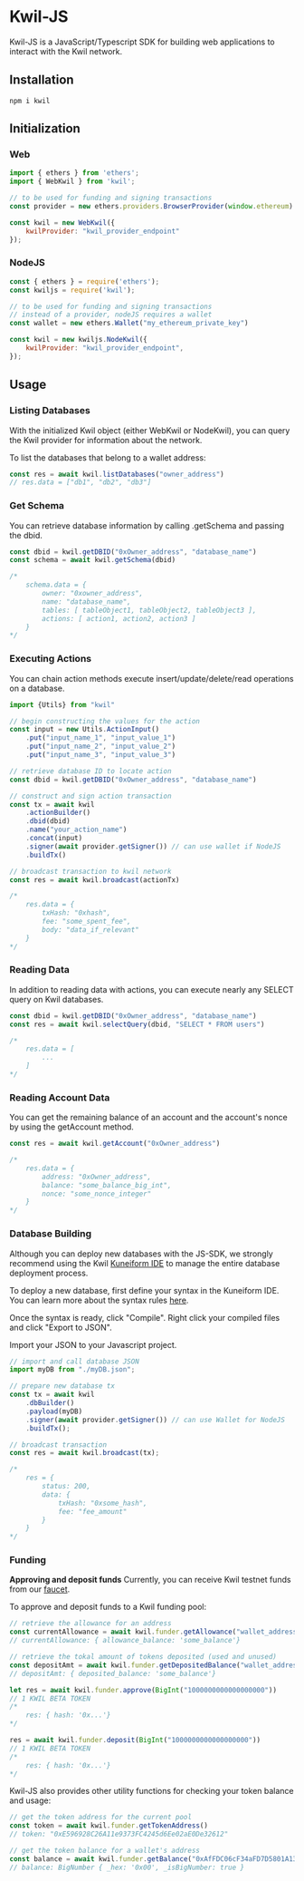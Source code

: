 # Kwil-JS

Kwil-JS is a JavaScript/Typescript SDK for building web applications to interact with the Kwil network.
## Installation
```
npm i kwil
```

## Initialization
### Web
```javascript
import { ethers } from 'ethers';
import { WebKwil } from 'kwil';

// to be used for funding and signing transactions
const provider = new ethers.providers.BrowserProvider(window.ethereum)

const kwil = new WebKwil({
    kwilProvider: "kwil_provider_endpoint"
});
```

### NodeJS
```javascript
const { ethers } = require('ethers');
const kwiljs = require('kwil');

// to be used for funding and signing transactions
// instead of a provider, nodeJS requires a wallet
const wallet = new ethers.Wallet("my_ethereum_private_key")

const kwil = new kwiljs.NodeKwil({
    kwilProvider: "kwil_provider_endpoint",
});
```

## Usage
### Listing Databases
With the initialized Kwil object (either WebKwil or NodeKwil), you can query the Kwil provider for information about the network.

To list the databases that belong to a wallet address:
``` javascript
const res = await kwil.listDatabases("owner_address")
// res.data = ["db1", "db2", "db3"]
```
### Get Schema
You can retrieve database information by calling .getSchema and passing the dbid.

``` javascript
const dbid = kwil.getDBID("0xOwner_address", "database_name")
const schema = await kwil.getSchema(dbid)

/*
    schema.data = {
        owner: "0xowner_address",
        name: "database_name",
        tables: [ tableObject1, tableObject2, tableObject3 ],
        actions: [ action1, action2, action3 ]
    }
*/
```
### Executing Actions
You can chain action methods execute insert/update/delete/read operations on a database.
``` javascript
import {Utils} from "kwil"

// begin constructing the values for the action
const input = new Utils.ActionInput()
    .put("input_name_1", "input_value_1")
    .put("input_name_2", "input_value_2")
    .put("input_name_3", "input_value_3")

// retrieve database ID to locate action
const dbid = kwil.getDBID("0xOwner_address", "database_name")

// construct and sign action transaction
const tx = await kwil
    .actionBuilder()
    .dbid(dbid)
    .name("your_action_name")
    .concat(input)
    .signer(await provider.getSigner()) // can use wallet if NodeJS
    .buildTx()

// broadcast transaction to kwil network
const res = await kwil.broadcast(actionTx)

/*
    res.data = {
        txHash: "0xhash",
        fee: "some_spent_fee",
        body: "data_if_relevant"
    }
*/
```
### Reading Data
In addition to reading data with actions, you can execute nearly any SELECT query on Kwil databases.
``` javascript
const dbid = kwil.getDBID("0xOwner_address", "database_name")
const res = await kwil.selectQuery(dbid, "SELECT * FROM users")

/*
    res.data = [
        ...
    ]
*/
```
### Reading Account Data
You can get the remaining balance of an account and the account's nonce by using the getAccount method.
``` javascript
const res = await kwil.getAccount("0xOwner_address")

/*
    res.data = {
        address: "0xOwner_address",
        balance: "some_balance_big_int",
        nonce: "some_nonce_integer"
    }
*/
```
### Database Building
Although you can deploy new databases with the JS-SDK, we strongly recommend using the Kwil [Kuneiform IDE](https://ide.kwil.com) to manage the entire database deployment process.

To deploy a new database, first define your syntax in the Kuneiform IDE. You can learn more about the syntax rules [here](https://docs.kwil.com/intro-to-kwil/welcome-to-kwil).

Once the syntax is ready, click "Compile". Right click your compiled files and click "Export to JSON".

Import your JSON to your Javascript project.

``` javascript
// import and call database JSON
import myDB from "./myDB.json";

// prepare new database tx
const tx = await kwil
    .dbBuilder()
    .payload(myDB)
    .signer(await provider.getSigner()) // can use Wallet for NodeJS
    .buildTx();

// broadcast transaction
const res = await kwil.broadcast(tx);

/*
    res = {
        status: 200,
        data: {
            txHash: "0xsome_hash",
            fee: "fee_amount"
        }
    }
*/
```
### Funding
**Approving and deposit funds**
Currently, you can receive Kwil testnet funds from our [faucet](https://faucet.kwil.com/).

To approve and deposit funds to a Kwil funding pool:
``` javascript
// retrieve the allowance for an address
const currentAllowance = await kwil.funder.getAllowance("wallet_address")
// currentAllowance: { allowance_balance: 'some_balance'}

// retrieve the tokal amount of tokens deposited (used and unused)
const depositAmt = await kwil.funder.getDepositedBalance("wallet_address")
// depositAmt: { deposited_balance: 'some_balance'}

let res = await kwil.funder.approve(BigInt("1000000000000000000")) 
// 1 KWIL BETA TOKEN
/*
    res: { hash: '0x...'}
*/

res = await kwil.funder.deposit(BigInt("1000000000000000000")) 
// 1 KWIL BETA TOKEN
/*
    res: { hash: '0x...'}
*/


```
Kwil-JS also provides other utility functions for checking your token balance and usage:
``` javascript
// get the token address for the current pool
const token = await kwil.funder.getTokenAddress()
// token: "0xE596928C26A11e9373FC4245d6Ee02aE0De32612"

// get the token balance for a wallet's address
const balance = await kwil.funder.getBalance("0xAfFDC06cF34aFD7D5801A13d48C92AD39609901D")
// balance: BigNumber { _hex: '0x00', _isBigNumber: true }
```